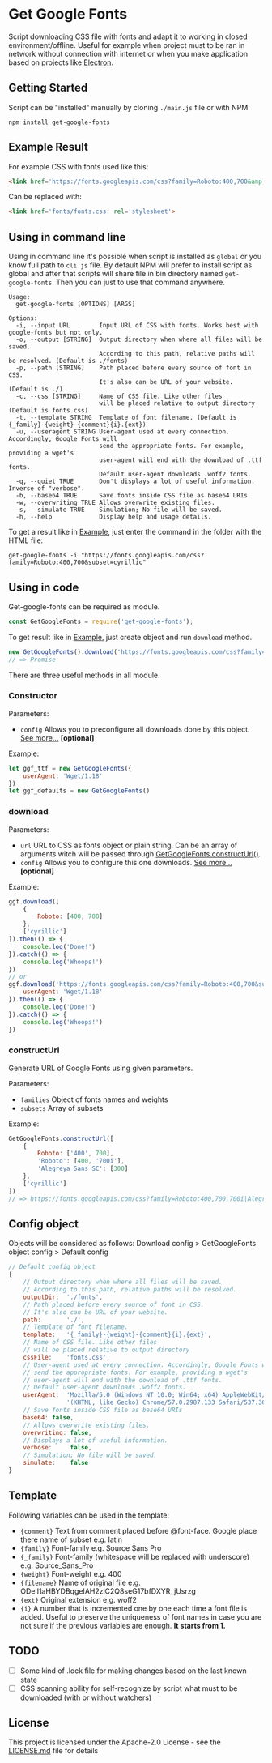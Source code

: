 # Get Google Fonts

Script downloading CSS file with fonts and adapt it to working in closed environment/offline. Useful for example when project must to be ran in network without connection with internet or when you make application based on projects like [Electron](https://electron.atom.io/).

## Getting Started

Script can be "installed" manually by cloning `./main.js` file or with NPM:
```
npm install get-google-fonts
```

## Example Result

For example CSS with fonts used like this:
```html
<link href='https://fonts.googleapis.com/css?family=Roboto:400,700&amp;subset=cyrillic' rel='stylesheet'>
```

Can be replaced with:
```html
<link href='fonts/fonts.css' rel='stylesheet'>
```

## Using in command line

Using in command line it's possible when script is installed as `global` or you know full path to `cli.js` file. By default NPM will prefer to install script as global and after that scripts will share file in bin directory named `get-google-fonts`. Then you can just to use that command anywhere.

```
Usage:
  get-google-fonts [OPTIONS] [ARGS]

Options:
  -i, --input URL        Input URL of CSS with fonts. Works best with google-fonts but not only.
  -o, --output [STRING]  Output directory when where all files will be saved.
                         According to this path, relative paths will be resolved. (Default is ./fonts)
  -p, --path [STRING]    Path placed before every source of font in CSS.
                         It's also can be URL of your website. (Default is ./)
  -c, --css [STRING]     Name of CSS file. Like other files
                         will be placed relative to output directory (Default is fonts.css)
  -t, --template STRING  Template of font filename. (Default is {_family}-{weight}-{comment}{i}.{ext})
  -u, --useragent STRING User-agent used at every connection. Accordingly, Google Fonts will
                         send the appropriate fonts. For example, providing a wget's
                         user-agent will end with the download of .ttf fonts.
                         Default user-agent downloads .woff2 fonts.
  -q, --quiet TRUE       Don't displays a lot of useful information. Inverse of "verbose".
  -b, --base64 TRUE      Save fonts inside CSS file as base64 URIs
  -w, --overwriting TRUE Allows overwrite existing files.
  -s, --simulate TRUE    Simulation; No file will be saved.
  -h, --help             Display help and usage details.
```

To get a result like in [Example](#Example-Result), just enter the command in the folder with the HTML file:

```
get-google-fonts -i "https://fonts.googleapis.com/css?family=Roboto:400,700&subset=cyrillic"
```

## Using in code

Get-google-fonts can be required as module.

```javascript
const GetGoogleFonts = require('get-google-fonts');
```

To get result like in [Example](#Example-Result), just create object and run `download` method.
```javascript
new GetGoogleFonts().download('https://fonts.googleapis.com/css?family=Roboto:400,700&subset=cyrillic')
// => Promise
```

There are three useful methods in all module.

### Constructor

Parameters:

- `config` Allows you to preconfigure all downloads done by this object. [See more...](#Config-object) **[optional]**

Example:

```javascript
let ggf_ttf = new GetGoogleFonts({
	userAgent: 'Wget/1.18'
})
let ggf_defaults = new GetGoogleFonts()
```
### download

Parameters:

- `url` URL to CSS as fonts object or plain string. Can be an array of arguments witch will be passed through [GetGoogleFonts.constructUrl()](#constructUrl).
- `config` Allows you to configure this one downloads. [See more...](#Config-object) **[optional]**

Example:

```javascript
ggf.download([
	{
		Roboto: [400, 700]
	},
	['cyrillic']
]).then(() => {
	console.log('Done!')
}).catch(() => {
	console.log('Whoops!')
})
// or
ggf.download('https://fonts.googleapis.com/css?family=Roboto:400,700&subset=cyrillic', {
	userAgent: 'Wget/1.18'
}).then(() => {
	console.log('Done!')
}).catch(() => {
	console.log('Whoops!')
})
```

### constructUrl

Generate URL of Google Fonts using given parameters.

Parameters:

- `families` Object of fonts names and weights
- `subsets` Array of subsets

Example:

```javascript
GetGoogleFonts.constructUrl([
	{
		Roboto: ['400', 700],
		'Roboto': [400, '700i'],
		'Alegreya Sans SC': [300]
	},
	['cyrillic']
])
// => https://fonts.googleapis.com/css?family=Roboto:400,700,700i|Alegreya+Sans+SC:300&subset=cyrillic
```

## Config object

Objects will be considered as follows:
Download config > GetGoogleFonts object config > Default config

```javascript
// Default config object
{
	// Output directory when where all files will be saved.
	// According to this path, relative paths will be resolved.
	outputDir:  './fonts',
	// Path placed before every source of font in CSS.
	// It's also can be URL of your website.
	path:       './',
	// Template of font filename.
	template:   '{_family}-{weight}-{comment}{i}.{ext}',
	// Name of CSS file. Like other files
	// will be placed relative to output directory
	cssFile:    'fonts.css',
	// User-agent used at every connection. Accordingly, Google Fonts will
	// send the appropriate fonts. For example, providing a wget's
	// user-agent will end with the download of .ttf fonts.
	// Default user-agent downloads .woff2 fonts.
	userAgent:  'Mozilla/5.0 (Windows NT 10.0; Win64; x64) AppleWebKit/537.36 ' +
	            '(KHTML, like Gecko) Chrome/57.0.2987.133 Safari/537.36',
	// Save fonts inside CSS file as base64 URIs
	base64: false,
	// Allows overwrite existing files.
	overwriting: false,
	// Displays a lot of useful information.
	verbose:     false,
	// Simulation; No file will be saved.
	simulate:    false
}
```

## Template

Following variables can be used in the template:
- `{comment}` Text from comment placed before @font-face. Google place there name of subset e.g. latin
- `{family}` Font-family e.g. Source Sans Pro
- `{_family}` Font-family (whitespace will be replaced with underscore) e.g. Source_Sans_Pro
- `{weight}` Font-weight e.g. 400
- `{filename}` Name of original file e.g. ODelI1aHBYDBqgeIAH2zlC2Q8seG17bfDXYR_jUsrzg
- `{ext}` Original extension e.g. woff2
- `{i}` A number that is incremented one by one each time a font file is added. Useful to preserve the uniqueness of font names in case you are not sure if the previous variables are enough. **It starts from 1.**

## TODO

- [ ] Some kind of .lock file for making changes based on the last known state
- [ ] CSS scanning ability for self-recognize by script what must to be downloaded (with or without watchers)

## License

This project is licensed under the Apache-2.0 License - see the [LICENSE.md](LICENSE.md) file for details
